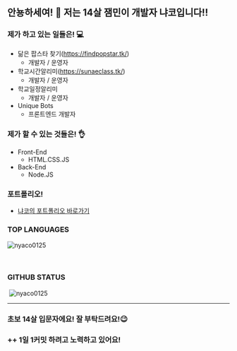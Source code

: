 ## 안뇽하세여! 👋 저는 14살 잼민이 개발자 냐코입니다!!

### 제가 하고 있는 일들은! 💻
  - 닮은 팝스타 찾기(https://findpopstar.tk/)
    - 개발자 / 운영자
  - 학교시간알리미(https://sunaeclass.tk/)
    - 개발자 / 운영자
  - 학교일정알리미
    - 개발자 / 운영자
  - Unique Bots
    - 프론트엔드 개발자
  
### 제가 할 수 있는 것들은! 👌
- Front-End
  - HTML.CSS.JS
- Back-End
  - Node.JS

### 포트폴리오!
- [냐코의 포트폴리오 바로가기](https://portfolio.nyaco0125.vercel.app/)

### TOP LANGUAGES
<p><img align="center" src="https://github-readme-stats.vercel.app/api/top-langs?username=nyaco0125&show_icons=true&locale=en&layout=compact" alt="nyaco0125" /></p><br /> 

### GITHUB STATUS
<p>&nbsp;<img align="center" src="https://github-readme-stats.vercel.app/api?username=nyaco0125&show_icons=true&locale=en" alt="nyaco0125" /></p>
<hr/>

### 초보 14살 입문자에요! 잘 부탁드려요!😉
### ++ 1일 1커밋 하려고 노력하고 있어요!


